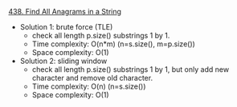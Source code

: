 [438. Find All Anagrams in a String](https://leetcode.com/problems/find-all-anagrams-in-a-string/)

- Solution 1: brute force (TLE)
    - check all length p.size() substrings 1 by 1.
    - Time complexity: O(n*m) (n=s.size(), m=p.size())
    - Space complexity: O(1)
- Solution 2: sliding window
    - check all length p.size() substrings 1 by 1, but only add new character and remove old character.
    - Time complexity: O(n) (n=s.size())
    - Space complexity: O(1)